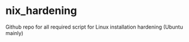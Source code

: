 # nix_hardening
Github repo for all required script for Linux installation hardening (Ubuntu mainly)
